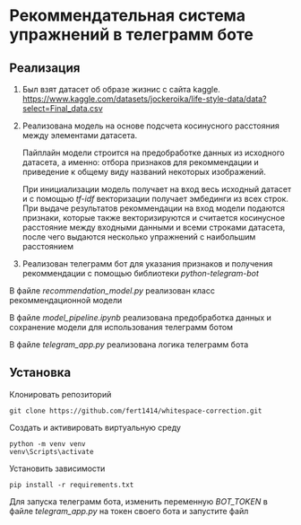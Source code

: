 # Рекоммендательная система упражнений в телеграмм боте

## Реализация
1. Был взят датасет об образе жизнис с сайта kaggle. https://www.kaggle.com/datasets/jockeroika/life-style-data/data?select=Final_data.csv
2. Реализована модель на основе подсчета косинусного расстояния между элементами датасета.
   
   Пайплайн модели строится на предобработке данных из исходного датасета, а именно: отбора признаков для рекоммендации и приведение к общему виду названий некоторых изображений.

   При инициализации модель получает на вход весь исходный датасет и с помощью *tf-idf* векторизации получает эмбединги из всех строк. При выдаче результатов рекоммендации на вход модели подаются признаки, которые также векторизируются и считается косинусное
   расстояние между входными данными и всеми строками датасета, после чего выдаются несколько упражнений с наибольшим расстоянием
3. Реализован телеграмм бот для указания признаков и получения рекоммендации с помощью библиотеки *python-telegram-bot*

В файле *recommendation_model.py* реализован класс рекоммендационной модели

В файле *model_pipeline.ipynb* реализована предобработка данных и сохранение модели для использования телеграмм ботом

В файле *telegram_app.py* реализована логика телеграмм бота

## Установка
Клонировать репозиторий
```
git clone https://github.com/fert1414/whitespace-correction.git
```

Создать и активировать виртуальную среду
```
python -m venv venv
venv\Scripts\activate
```

Установить зависимости
```
pip install -r requirements.txt
```

Для запуска телеграмм бота, изменить переменную *BOT_TOKEN* в файле *telegram_app.py* на токен своего бота и запустите файл
